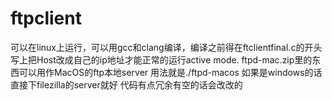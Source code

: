 # ftpclient
可以在linux上运行，可以用gcc和clang编译，编译之前得在ftclientfinal.c的开头写上把Host改成自己的ip地址才能正常的运行active mode.
ftpd-mac.zip里的东西可以用作MacOS的ftp本地server 用法就是./ftpd-macos
如果是windows的话直接下filezilla的server就好
代码有点冗余有空的话会改改的
